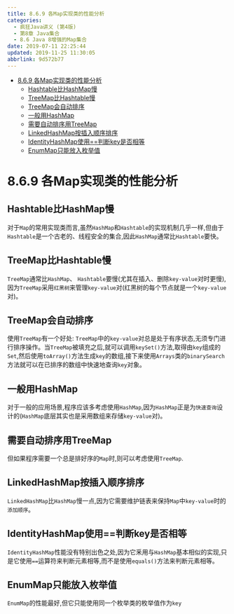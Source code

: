 ```yaml
---
title: 8.6.9 各Map实现类的性能分析
categories: 
  - 疯狂Java讲义 (第4版)
  - 第8章 Java集合
  - 8.6 Java 8增强的Map集合
date: 2019-07-11 22:25:44
updated: 2019-11-25 11:30:05
abbrlink: 9d572b77
---
```

<div id='my_toc'>

- [8.6.9 各Map实现类的性能分析](/JavaReadingNotes/9d572b77/#8-6-9-各Map实现类的性能分析)
    - [Hashtable比HashMap慢](/JavaReadingNotes/9d572b77/#Hashtable比HashMap慢)
    - [TreeMap比Hashtable慢](/JavaReadingNotes/9d572b77/#TreeMap比Hashtable慢)
    - [TreeMap会自动排序](/JavaReadingNotes/9d572b77/#TreeMap会自动排序)
    - [一般用HashMap](/JavaReadingNotes/9d572b77/#一般用HashMap)
    - [需要自动排序用TreeMap](/JavaReadingNotes/9d572b77/#需要自动排序用TreeMap)
    - [LinkedHashMap按插入顺序排序](/JavaReadingNotes/9d572b77/#LinkedHashMap按插入顺序排序)
    - [IdentityHashMap使用==判断key是否相等](/JavaReadingNotes/9d572b77/#IdentityHashMap使用==判断key是否相等)
    - [EnumMap只能放入枚举值](/JavaReadingNotes/9d572b77/#EnumMap只能放入枚举值)

</div>
<!--more-->
<script>if (navigator.platform.toLowerCase() == 'win32'){document.getElementById('my_toc').style.display = 'none';}</script>

<!--end-->
# 8.6.9 各Map实现类的性能分析 #
## Hashtable比HashMap慢 ##
对于`Map`的常用实现类而言,虽然`HashMap`和`Hashtable`的实现机制几乎一样,但由于`Hashtable`是一个古老的、线程安全的集合,因此`HashMap`通常比`Hashtable`要快。
## TreeMap比Hashtable慢 ##
`TreeMap`通常比`HashMap`、 `Hashtable`要慢(尤其在插入、删除`key-value`对时更慢),因为`TreeMap`采用`红黑树`来管理`key-value`对(红黑树的每个节点就是一个`key-value`对)。
## TreeMap会自动排序 ##
使用`TreeMap`有一个好处: `TreeMap`中的`key-value`对总是处于有序状态,无须专门进行排序操作。当`TreeMap`被填充之后,就可以调用`keySet()`方法,取得由`key`组成的`Set`,然后使用`toArray()`方法生成`key`的数组,接下来使用`Arrays`类的`binarySearch`方法就可以在已排序的数组中快速地查询`key`对象。
## 一般用HashMap ##
对于一般的应用场景,程序应该多考虑使用`HashMap`,因为`HashMap`正是为`快速查询`设计的(`HashMap`底层其实也是采用数组来存储`key-value`对)。
## 需要自动排序用TreeMap ##
但如果程序需要一个总是排好序的`Map`时,则可以考虑使用`TreeMap`.
## LinkedHashMap按插入顺序排序 ##
`LinkedHashMap`比`HashMap`慢一点,因为它需要维护链表来保持`Map`中`key-value`时的`添加顺序`。
## IdentityHashMap使用==判断key是否相等 ##
`IdentityHashMap`性能没有特别出色之处,因为它釆用与`HashMap`基本相似的实现,只是它使用`==`运算符来判断元素相等,而不是使用`equals()`方法来判断元素相等。
## EnumMap只能放入枚举值 ##
`EnumMap`的性能最好,但它只能使用同一个枚举类的枚举值作为`key`


